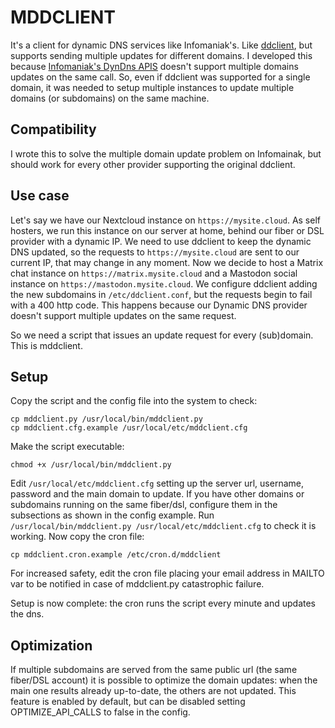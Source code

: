 # MDDCLIENT
It's a client for dynamic DNS services like Infomaniak's.
Like [ddclient](https://github.com/ddclient/ddclient), but supports sending multiple updates for different domains.
I developed this because [Infomaniak's DynDns APIS](https://www.infomaniak.com/en/support/faq/2376/dyndns-updating-a-dynamic-dns-via-the-api) doesn't support multiple domains updates on the same call. So, even if ddclient was supported for a single domain, it was needed to setup multiple instances to update multiple domains (or subdomains) on the same machine.

## Compatibility
I wrote this to solve the multiple domain update problem on Infomainak, but should work for every other provider supporting the original ddclient.

## Use case
Let's say we have our Nextcloud instance on `https://mysite.cloud`. As self hosters, we run this instance on our server at home, behind our fiber or DSL provider with a dynamic IP. We need to use ddclient to keep the dynamic DNS updated, so the requests to `https://mysite.cloud` are sent to our current IP, that may change in any moment.
Now we decide to host a Matrix chat instance on `https://matrix.mysite.cloud` and a Mastodon social instance on `https://mastodon.mysite.cloud`. We configure ddclient adding the new subdomains in `/etc/ddclient.conf`, but the requests begin to fail with a 400 http code. This happens because our Dynamic DNS provider doesn't support multiple updates on the same request.

So we need a script that issues an update request for every (sub)domain. This is mddclient.

## Setup
Copy the script and the config file into the system to check:
```
cp mddclient.py /usr/local/bin/mddclient.py
cp mddclient.cfg.example /usr/local/etc/mddclient.cfg
```
Make the script executable:
```
chmod +x /usr/local/bin/mddclient.py
```
Edit `/usr/local/etc/mddclient.cfg` setting up the server url, username, password and the main domain to update. If you have other domains or subdomains running on the same fiber/dsl, configure them in the subsections as shown in the config example.
Run `/usr/local/bin/mddclient.py /usr/local/etc/mddclient.cfg` to check it is working.
Now copy the cron file:
```
cp mddclient.cron.example /etc/cron.d/mddclient
```
For increased safety, edit the cron file placing your email address in MAILTO var to be notified in case of mddclient.py catastrophic failure.

Setup is now complete: the cron runs the script every minute and updates the dns.

## Optimization
If multiple subdomains are served from the same public url (the same fiber/DSL account) it is possible to optimize the domain updates: when the main one results already up-to-date, the others are not updated. This feature is enabled by default, but can be disabled setting OPTIMIZE_API_CALLS to false in the config.
